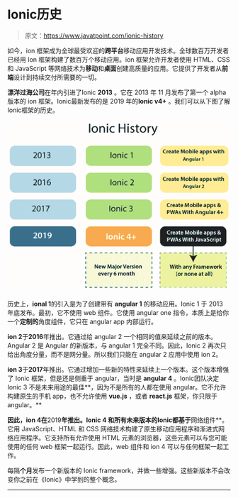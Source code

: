 # Ionic历史

> 原文：<https://www.javatpoint.com/ionic-history>

如今，ion 框架成为全球最受欢迎的**跨平台**移动应用开发技术。全球数百万开发者已经用 Ion 框架构建了数百万个移动应用。ion 框架允许开发者使用 HTML、CSS 和 JavaScript 等网络技术为**移动**和**桌面**创建高质量的应用。它提供了开发者从**前端**设计到持续交付所需要的一切。

**漂洋过海公司**在年内引进了Ionic **2013** 。它在 2013 年 11 月发布了第一个 alpha 版本的 ion 框架。Ionic最新发布的是 2019 年的**Ionic v4+** 。我们可以从下图了解Ionic框架的历史。

![Ionic History](img/c1ff71089dbbe14ce05cb6d88ea6aa2a.png)

历史上，**ional 1**的引入是为了创建带有 **angular 1** 的移动应用。Ionic 1 于 2013 年底发布。最初，它不使用 web 组件。它使用 angular one 指令，本质上是给你一个**定制的**角度组件，它只在 angular app 内部运行。

**ion 2**于**2016**年推出。它通过给 angular 2 一个相同的值来延续之前的版本。Angular 2 是 Angular 的新版本，与 angular 1 完全不同。因此，Ionic 2 再次只给出角度分量，而不是网分量。所以我们只能在 angular 2 应用中使用 ion 2。

**ion 3**于**2017**年推出。它通过增加一些新的特性来延续上一个版本。这个版本增强了 Ionic 框架，但是还是侧重于 angular，当时是 **angular 4** 。Ionic团队决定Ionic 3 不是未来用途的最佳**，因为不是所有的人都在使用 angular。它不允许构建原生的手机 app，也不允许使用 **vue.js** ，或者 **react.js** 框架，你只限于 angular。**

 **因此，**ion 4**在**2019**年推出。Ionic 4 和所有未来版本的Ionic都基于**网络组件**。它用 JavaScript、HTML 和 CSS 网络技术构建了原生移动应用程序和渐进式网络应用程序。它支持所有允许使用 HTML 元素的浏览器，这些元素可以与您可能使用的任何 web 框架一起运行。因此，web 组件和 ion 4 可以与任何框架一起工作。

每隔**个月**发布一个新版本的 Ionic framework，并做一些增强。这些新版本不会改变你之前在《Ionic》中学到的整个概念。

* * ***